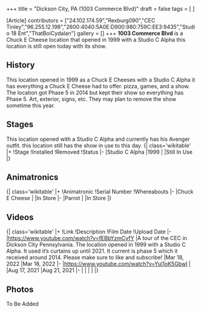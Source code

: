 +++
title = "Dickson City, PA (1003 Commerce Blvd)"
draft = false
tags = [ ]

[Article]
contributors = ["24.102.174.59","Rexburg090","CEC Tinley","96.255.12.198","2600:4040:5A0E:D900:980:759C:EE3:9435","Studio 18 Ent","ThatBoiCydalan"]
gallery = []
+++
**1003 Commerce Blvd** is a Chuck E Cheese location that opened in 1999 with a Studio C Alpha this location is still open today with its show.

##  History ## 
This location opened in 1999 as a Chuck E Cheeses with a Studio C Alpha it has everything a Chuck E Cheese had to offer. pizza, games, and a show. The location got Phase 5 in 2014 but kept their show so everything has Phase 5. Art, exterior, signs, etc. They may plan to remove the show sometime this year.

##  Stages ## 
This location opened with a Studio C Alpha and currently has his Avenger outfit. this location still has the show in use to this day.
{| class='wikitable'
|+
!Stage
!Installed
!Removed
!Status
|-
|Studio C Alpha
|1999
|
|Still In Use
|}

##  Animatronics ## 
{| class='wikitable'
|+
!Animatronic
!Serial Number
!Whereabouts
|-
|Chuck E Cheese
|
|In Store
|-
|Parrot
|
|In Store
|}

##  Videos ## 
{| class='wikitable'
|+
!Link
!Description
!Film Date
!Upload Date
|-
|https://www.youtube.com/watch?v=fEBbYzmCyfY
|A tour of the CEC in Dickson City Pennsylvania. The location opened in 1999 with a Studio C Alpha. It used it’s curtains up until 2021. It current is phase 5 which it received around 2014.  Please make sure to like and subscribe!
|Mar 18, 2022
|Mar 18, 2022
|-
|https://www.youtube.com/watch?v=Yul1oK5GbwI
|
|Aug 17, 2021
|Aug 21, 2021
|-
|
|
|
|
|}

##  Photos ## 
To Be Added
